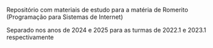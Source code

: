 Repositório com materiais de estudo para a matéria de Romerito (Programação para Sistemas de Internet)

Separado nos anos de 2024 e 2025 para as turmas de 2022.1 e 2023.1 respectivamente
